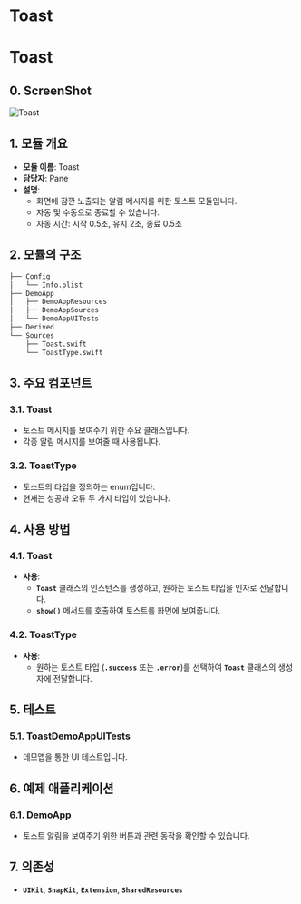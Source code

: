 # Toast

# **Toast**

## **0. ScreenShot**

![Toast](https://github.com/POLZZAK/POLZZAK-iOS/assets/62927862/a7d86720-e7bb-439d-be03-5acbb21f7091)

## **1. 모듈 개요**

- **모듈 이름**: Toast
- **담당자**: Pane
- **설명**:
    - 화면에 잠깐 노출되는 알림 메시지를 위한 토스트 모듈입니다.
    - 자동 및 수동으로 종료할 수 있습니다.
    - 자동 시간: 시작 0.5초, 유지 2초, 종료 0.5초

## **2. 모듈의 구조**

```markdown
├── Config
│   └── Info.plist
├── DemoApp
│   ├── DemoAppResources
│   ├── DemoAppSources
│   └── DemoAppUITests
├── Derived
└── Sources
    ├── Toast.swift
    └── ToastType.swift
```

## **3. 주요 컴포넌트**

### **3.1. Toast**

- 토스트 메시지를 보여주기 위한 주요 클래스입니다.
- 각종 알림 메시지를 보여줄 때 사용됩니다.

### **3.2. ToastType**

- 토스트의 타입을 정의하는 enum입니다.
- 현재는 성공과 오류 두 가지 타입이 있습니다.

## **4. 사용 방법**

### **4.1. Toast**

- **사용**:
    - **`Toast`** 클래스의 인스턴스를 생성하고, 원하는 토스트 타입을 인자로 전달합니다.
    - **`show()`** 메서드를 호출하여 토스트를 화면에 보여줍니다.

### **4.2. ToastType**

- **사용**:
    - 원하는 토스트 타입 (**`.success`** 또는 **`.error`**)를 선택하여 **`Toast`** 클래스의 생성자에 전달합니다.

## **5. 테스트**

### **5.1. ToastDemoAppUITests**

- 데모앱을 통한 UI 테스트입니다.

## **6. 예제 애플리케이션**

### **6.1. DemoApp**

- 토스트 알림을 보여주기 위한 버튼과 관련 동작을 확인할 수 있습니다.

## **7. 의존성**

- **`UIKit`**, **`SnapKit`**, **`Extension`**, **`SharedResources`**
